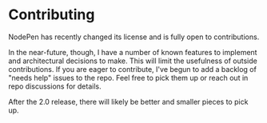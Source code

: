# Contributing

NodePen has recently changed its license and is fully open to contributions.

In the near-future, though, I have a number of known features to implement and architectural decisions to make. This will limit the usefulness of outside contributions. If you are eager to contribute, I've begun to add a backlog of "needs help" issues to the repo. Feel free to pick them up or reach out in repo discussions for details.

After the 2.0 release, there will likely be better and smaller pieces to pick up.